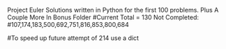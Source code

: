 Project Euler
 Solutions written in Python for the first 100
 problems. 
 Plus A Couple More In Bonus Folder
#Current Total = 130
Not Completed:
#107,174,183,500,692,751,816,853,800,684

#To speed up future attempt of 214 use a dict